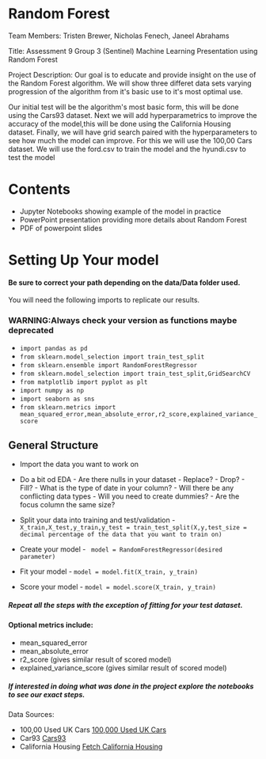 # Random Forest

Team Members: Tristen Brewer, Nicholas Fenech, Janeel Abrahams

Title: Assessment 9 Group 3 (Sentinel) Machine Learning Presentation using Random Forest 

Project Description: Our goal is to  educate and provide insight on the use of the Random Forest algorithm. We will show three differet data sets varying progression of the algorithm from it's basic use to it's most optimal use. 

Our initial test will be the algorithm's most basic form, this will be done using the Cars93 dataset. Next we will add hyperparametrics to improve the accuracy of the model,this will be done using the California Housing dataset. Finally, we will have grid search paired with the hyperparameters to see how much the model can improve. For this we will use the 100,00 Cars dataset. We will use the ford.csv to train the model and the hyundi.csv to test the model


# Contents
- Jupyter Notebooks showing example of the model in practice
- PowerPoint presentation providing more details about Random Forest
- PDF of powerpoint slides

# Setting Up Your model
#### Be sure to correct your path depending on the data/Data folder used.

You will need the following imports to replicate our results. 
### WARNING:Always check your version as functions maybe deprecated 

- `import pandas as pd`
- `from sklearn.model_selection import train_test_split`
- `from sklearn.ensemble import RandomForestRegressor`
- `from sklearn.model_selection import train_test_split,GridSearchCV`
- `from matplotlib import pyplot as plt`
- `import numpy as np`
- `import seaborn as sns`
- `from sklearn.metrics import mean_squared_error,mean_absolute_error,r2_score,explained_variance_score`

## General Structure
- Import the data you want to work on
- Do a bit od EDA
      - Are there nulls in your dataset
            - Replace?
            - Drop?
            - Fill?
      - What is the type of date in your column?
          - Will there be any conflicting data types
          - Will you need to create dummies?
      - Are the focus column the same size?
- Split your data into training and test/validation
      - `X_train,X_test,y_train,y_test = train_test_split(X,y,test_size = decimal percentage of the data that you want to train on)`
     
- Create your model
      -  ` model = RandomForestRegressor(desired parameter)`
- Fit your model
      - `model = model.fit(X_train, y_train)`
- Score your model
      - `model = model.score(X_train, y_train)`
        
##### Repeat all the steps with the exception of fitting for your test dataset.

#### Optional metrics include:
- mean_squared_error
- mean_absolute_error
- r2_score (gives similar result of scored model)
- explained_variance_score (gives similar result of scored model)


##### If interested in doing what was done in the project explore the notebooks to see our exact steps.






Data Sources:  
 - 100,00 Used UK Cars [100,000 Used UK Cars](https://www.kaggle.com/datasets/adityadesai13/used-car-dataset-ford-and-mercedes?select=audi.csv)
 - Car93 [Cars93](https://www.kaggle.com/datasets/anand0427/cars93)
 -  California Housing [Fetch California Housing](https://scikit-learn.org/stable/modules/generated/sklearn.datasets.fetch_california_housing.html)


